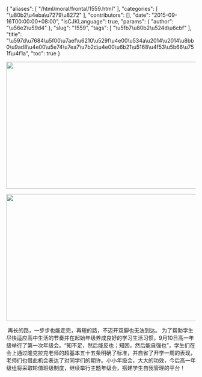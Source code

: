 {
    "aliases": [
        "/html/moral/frontal/1559.html"
    ],
    "categories": [
        "\u80b2\u4eba\u7279\u8272"
    ],
    "contributors": [],
    "date": "2015-09-16T00:00:00+08:00",
    "isCJKLanguage": true,
    "params": {
        "author": "\u56e2\u59d4"
    },
    "slug": "1559",
    "tags": [
        "\u5fb7\u80b2\u524d\u6cbf"
    ],
    "title": "\u597d\u7684\u5f00\u7aef\u6210\u529f\u4e00\u534a\u2014\u2014\u8bb0\u9ad8\u4e00\u5e74\u7ea7\u7b2c\u4e00\u6b21\u5168\u4f53\u5b66\u751f\u4f1a",
    "toc": true
}


<img
    src="https://cdn.tfls.online/mirror/full/4a85cc28319d28abde3a6194dd260453accd34cd.jpg"
    style="display:block;margin-left:auto;margin-right:auto;"
    decoding="async"
    fetchpriority="auto"
    loading="lazy"
    height="338"
    width="600"
/>





<img
    src="https://cdn.tfls.online/mirror/full/a623dea3a2308040e82ad4ae8cb86294a172d2b7.jpg"
    style="display:block;margin-left:auto;margin-right:auto;"
    decoding="async"
    fetchpriority="auto"
    loading="lazy"
    height="338"
    width="600"
/>




  





 再长的路，一步步也能走完，再短的路，不迈开双脚也无法到达。 为了帮助学生尽快适应高中生活的节奏并在起始年级养成良好的学习生活习惯，9月10日高一年级举行了第一次年级会。“知不足，然后能反也；知困，然后能自强也”，学生们在会上通过隆克拉克老师的超基本五十五条明确了标准，并自省了开学一周的表现，老师们也借此机会表达了对同学们的期许。小小年级会，大大的功效，今后高一年级组将采取轮值班级制度，继续举行主题年级会，搭建学生自我管理的平台！




  



